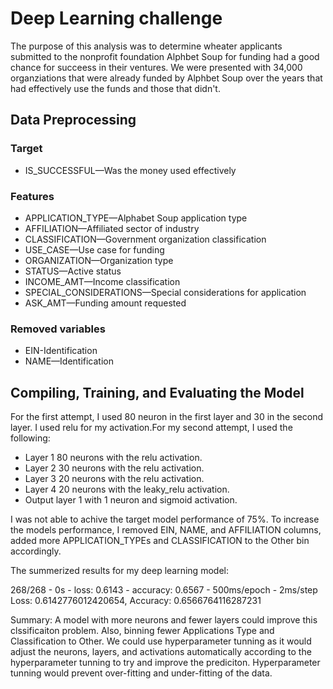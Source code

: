 # Deep Learning challenge

The purpose of this analysis was to determine wheater applicants submitted to the nonprofit foundation Alphbet Soup for funding  had a good chance for succeess in their ventures. We were presented with 34,000 organziations that were already funded by Alphbet Soup over the years that had effectively use the funds and those that didn't.

## Data Preprocessing
###  Target
- IS_SUCCESSFUL—Was the money used effectively

### Features
- APPLICATION_TYPE—Alphabet Soup application type
- AFFILIATION—Affiliated sector of industry
- CLASSIFICATION—Government organization classification
- USE_CASE—Use case for funding
- ORGANIZATION—Organization type
- STATUS—Active status
- INCOME_AMT—Income classification
- SPECIAL_CONSIDERATIONS—Special considerations for application
- ASK_AMT—Funding amount requested

### Removed variables
- EIN-Identification
- NAME—Identification

## Compiling, Training, and Evaluating the Model
For the first attempt, I used 80 neuron in the first layer and 30 in the second layer. I used relu for my activation.For my second attempt, I used the following:
- Layer 1 80 neurons with the relu activation.
- Layer 2 30 neurons with the relu activation.
- Layer 3 20 neurons with the relu activation. 
- Layer 4 20 neurons with the leaky_relu activation. 
- Output layer 1 with 1 neuron and sigmoid activation.
    
I was not able to achive the target model performance of 75%.
To increase the models performance, I removed EIN, NAME, and AFFILIATION columns, added more APPLICATION_TYPEs and CLASSIFICATION to the Other bin accordingly.


The summerized results for my deep learning model:

268/268 - 0s - loss: 0.6143 - accuracy: 0.6567 - 500ms/epoch - 2ms/step
Loss: 0.6142776012420654, Accuracy: 0.6566764116287231

Summary: A model with more neurons and fewer layers could improve this clssificaiton problem. Also, binning fewer Applications Type and Classification to Other. We could use hyperparameter tunning as it would adjust the neurons, layers, and activations automatically according to the hyperparameter tunning to try and improve the prediciton. Hyperparameter tunning would prevent over-fitting and under-fitting of the data.